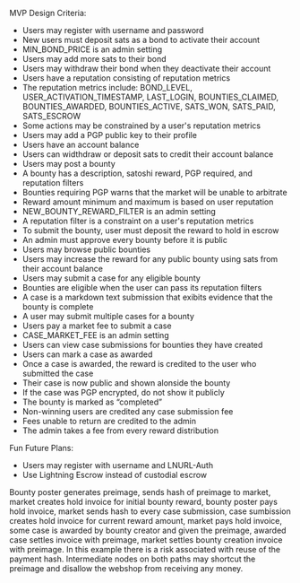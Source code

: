 MVP Design Criteria:

- Users may register with username and password
- New users must deposit sats as a bond to activate their account
- MIN_BOND_PRICE is an admin setting
- Users may add more sats to their bond 
- Users may withdraw their bond when they deactivate their account 
- Users have a reputation consisting of reputation metrics
- The reputation metrics include: BOND_LEVEL, USER_ACTIVATION_TIMESTAMP, LAST_LOGIN, BOUNTIES_CLAIMED, BOUNTIES_AWARDED, BOUNTIES_ACTIVE, SATS_WON, SATS_PAID, SATS_ESCROW
- Some actions may be constrained by a user's reputation metrics
- Users may add a PGP public key to their profile
- Users have an account balance
- Users can widthdraw or deposit sats to credit their account balance
- Users may post a bounty
- A bounty has a description, satoshi reward, PGP required, and reputation filters
- Bounties requiring PGP warns that the market will be unable to arbitrate 
- Reward amount minimum and maximum is based on user reputation
- NEW_BOUNTY_REWARD_FILTER is an admin setting 
- A reputation filter is a constraint on a user's reputation metrics
- To submit the bounty, user must deposit the reward to hold in escrow
- An admin must approve every bounty before it is public
- Users may browse public bounties
- Users may increase the reward for any public bounty using sats from their account balance 
- Users may submit a case for any eligible bounty
- Bounties are eligible when the user can pass its reputation filters
- A case is a markdown text submission that exibits evidence that the bounty is complete  
- A user may submit multiple cases for a bounty 
- Users pay a market fee to submit a case 
- CASE_MARKET_FEE is an admin setting
- Users can view case submissions for bounties they have created
- Users can mark a case as awarded
- Once a case is awarded, the reward is credited to the user who submitted the case
- Their case is now public and shown alonside the bounty
- If the case was PGP encrypted, do not show it publicly 
- The bounty is marked as “completed” 
- Non-winning users are credited any case submission fee
- Fees unable to return are credited to the admin 
- The admin takes a fee from every reward distribution

Fun Future Plans:

- Users may register with username and LNURL-Auth
- Use Lightning Escrow instead of custodial escrow

Bounty poster generates preimage, sends hash of preimage to market, market creates hold invoice for initial bounty reward, bounty poster pays hold invoice, market sends hash to every case submission, case sumbission creates hold invoice for current reward amount, market pays hold invoice, some case is awarded by bounty creator and given the preimage, awarded case settles invoice with preimage, market settles bounty creation invoice with preimage. In this example there is a risk associated with reuse of the payment hash. Intermediate nodes on both paths may shortcut the preimage and disallow the webshop from receiving any money.

